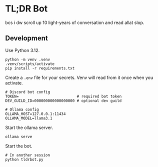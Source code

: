 # TL;DR Bot

bcs i dw scroll up 10 light-years of conversation and read allat slop.

## Development

Use Python 3.12.

```pwsh
python -m venv .venv
.venv/scripts/activate
pip install -r requirements.txt
```

Create a `.env` file for your secrets. Venv will read from it once when you activate.

```pwsh
# Discord bot config
TOKEN=                          # required bot token
DEV_GUILD_ID=000000000000000000 # optional dev guild

# Ollama config
OLLAMA_HOST=127.0.0.1:11434
OLLAMA_MODEL=llama3.1
```

Start the ollama server.

```pwsh
ollama serve
```

Start the bot.

```pwsh
# In another session
python tldrbot.py
```